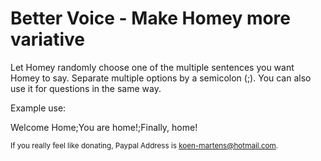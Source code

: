 # Better Voice - Make Homey more variative

Let Homey randomly choose one of the multiple sentences you want Homey to say. Separate multiple options by a semicolon (;). You can also use it for questions in the same way.

Example use:

Welcome Home;You are home!;Finally, home!

<sub>If you really feel like donating, Paypal Address is koen-martens@hotmail.com.</sub>

